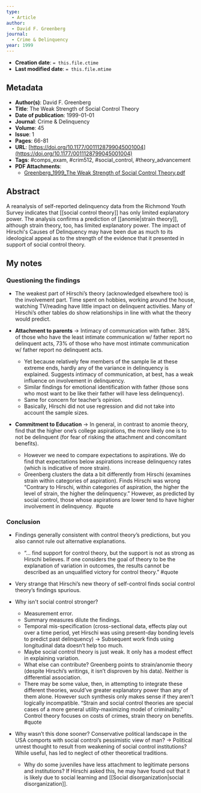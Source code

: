```yaml
---
type:
  - Article
author:
  - David F. Greenberg
journal:
  - Crime & Delinquency
year: 1999
---
```


* **Creation date**: `= this.file.ctime`
* **Last modified date**: `= this.file.mtime`

## Metadata

* **Author(s)**: David F. Greenberg
* **Title**: The Weak Strength of Social Control Theory
* **Date of publication**: 1999-01-01
* **Journal**: Crime & Delinquency
* **Volume**: 45
* **Issue**: 1
* **Pages**: 66-81
* **URL**: [https://doi.org/10.1177/0011128799045001004](https://doi.org/10.1177/0011128799045001004)
* **Tags**: #comps_exam, #crim512, #social_control, #theory_advancement
* **PDF Attachments**:
  * [Greenberg_1999_The Weak Strength of Social Control Theory.pdf](zotero://open-pdf/library/items/NFZ25JDA)

## Abstract

A reanalysis of self-reported delinquency data from the Richmond Youth Survey indicates that [[social control theory]] has only limited explanatory power. The analysis confirms a prediction of [[anomie|strain theory]], although strain theory, too, has limited explanatory power. The impact of Hirschi's Causes of Delinquency may have been due as much to its ideological appeal as to the strength of the evidence that it presented in support of social control theory.

## My notes

### Questioning the findings

* The weakest part of Hirschi’s theory (acknowledged elsewhere too) is the involvement part. Time spent on hobbies, working around the house, watching TV/reading have little impact on delinquent activities. Many of Hirschi’s other tables do show relationships in line with what the theory would predict.  

- **Attachment to parents** -> Intimacy of communication with father. 38% of those who have the least intimate communication w/ father report no delinquent acts, 73% of those who have most intimate communication w/ father report no delinquent acts.
	- Yet because relatively few members of the sample lie at these extreme ends, hardly any of the variance in delinquency is explained. Suggests intimacy of communication, at best, has a weak influence on involvement in delinquency.
	- Similar findings for emotional identification with father (those sons who most want to be like their father will have less delinquency).
	- Same for concern for teacher’s opinion.
	- Basically, Hirschi did not use regression and did not take into account the sample sizes.
    
- **Commitment to Education** -> In general, in contrast to anomie theory, find that the higher one’s college aspirations, the more likely one is to not be delinquent (for fear of risking the attachment and concomitant benefits).
	- However we need to compare expectations to aspirations. We do find that expectations below aspirations increase delinquency rates (which is indicative of more strain).
	- Greenberg clusters the data a bit differently from Hirschi (examines strain within categories of aspiration). Finds Hirschi was wrong “Contrary to Hirschi, within categories of aspiration, the higher the level of strain, the higher the delinquency.” However, as predicted by social control, those whose aspirations are lower tend to have higher involvement in delinquency.  #quote 

### Conclusion

* Findings generally consistent with control theory’s predictions, but you also cannot rule out alternative explanations.
	* “... find support for control theory, but the support is not as strong as Hirschi believes. If one considers the goal of theory to be the explanation of variation in outcomes, the results cannot be described as an unqualified victory for control theory.” #quote 
	  
* Very strange that Hirschi’s new theory of self-control finds social control theory’s findings spurious.
  
* Why isn't social control stronger?
	* Measurement error.
	* Summary measures dilute the findings.
	* Temporal mis-specification (cross-sectional data, effects play out over a time period, yet Hirschi was using present-day bonding levels to predict past delinquency) -> Subsequent work finds using longitudinal data doesn’t help too much.
	* Maybe social control theory is just weak. It only has a modest effect in explaining variation.
	* What else can contribute? Greenberg points to strain/anomie theory (despite Hirschi’s writings, it isn’t disproven by his data). Neither is differential association.
	* There may be some value, then, in attempting to integrate these different theories, would’ve greater explanatory power than any of them alone. However such synthesis only makes sense if they aren’t logically incompatible. “Strain and social control theories are special cases of a more general utility-maximizing model of criminality.” Control theory focuses on costs of crimes, strain theory on benefits. #quote 
	  
* Why wasn’t this done sooner? Conservative political landscape in the USA comports with social control’s pessimistic view of man? -> Political unrest thought to result from weakening of social control institutions? While useful, has led to neglect of other theoretical traditions.
	* Why do some juveniles have less attachment to legitimate persons and institutions? If Hirschi asked this, he may have found out that it is likely due to social learning and [[Social disorganization|social disorganization]].